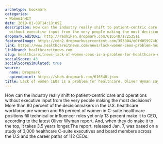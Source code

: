 ```yaml
---
archetype: bookmark
categories:
- WomenInHIT
date: 2019-01-09T14:18:09Z
description: How can the industry really shift to patient-centric care and operations
  without executive input from the very people making the most decisions?
dropmark.editURL: http://radhikan.dropmark.com/616548/17253511
featuredImage: https://cdn2.dropmarkusercontent.com/353804/e0fd059974b1aa489f63f220fe68df0bc7cdb0d37b4fa246ac34a3818dc741c5/thumbnail/WomenInHIT.JPG?Expires=1557430063&Signature=W6bviCtyOFdjyUlIUmh~3Z0RfhlMJv060zGJsKOyiYiky~LvfC0bc2j4RXByEhqomklLRpPvfxF4XLxc~Ibe13XCSz3GgZdnJJrjrxAEW2~718evwbOV74~mkADIUfETJ8fhtcwCGBHhpNEjuHKxWGzwQNO1yh1QRL9YWmekAUSsryz6-SlxzLqEMLCdnMQRVP5pqo5lgyaTzV0ajVbKbdug4PxvrkaBeDNtgcJV9KhzG7rKH4CU0SYaetsVU5WMr9RUPArTf~fjgqTFYLzBP8UEZ7eeiYaVI5fXl5~tB5sBUvKxILmIbCXoAMgX1uZKMnA87l7BGV1We0EmlqFGSw__&Key-Pair-Id=APKAITQYWVEN757ZA4KQ
link: https://www.healthcareitnews.com/news/lack-women-ceos-problem-healthcare-oliver-wyman-says
linkBrand: healthcareitnews.com
slug: healthcareitnews-lack-of-women-ceos-is-a-problem-for-healthcare-oliver-wyman-says
socialScore: 43
socialScoreSimulated: true
source:
  name: Dropmark
  apiendpoint: https://shah.dropmark.com/616548.json
title: Lack of women CEOs is a problem for healthcare, Oliver Wyman says
---
```

How can the industry really shift to patient-centric care and operations without executive input from the very people making the most decisions? More than 80 percent of the decisionmakers in the U.S. healthcare workforce are women and 65 percent of women in C-suite healthcare positions fill technical or influencer roles yet only 13 percent make it to CEO, according to the latest Oliver Wyman report. And, when they do make it to the top, it takes 3.5 years longer.The report, released Jan. 7, was based on a study of 3,000 healthcare C-suite executives and board members across the U.S and the career paths of 112 CEOs.

